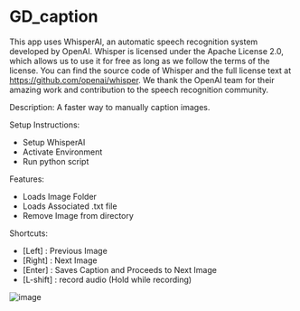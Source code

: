 # GD_caption

This app uses WhisperAI, an automatic speech recognition system developed by OpenAI. Whisper is licensed under the Apache License 2.0, which allows us to use it for free as long as we follow the terms of the license. You can find the source code of Whisper and the full license text at https://github.com/openai/whisper. We thank the OpenAI team for their amazing work and contribution to the speech recognition community.

Description:
A faster way to manually caption images.

Setup Instructions:
 - Setup WhisperAI
 - Activate Environment
 - Run python script

Features:
- Loads Image Folder
- Loads Associated .txt file
- Remove Image from directory

Shortcuts:
- [Left] : Previous Image
- [Right] : Next Image
- [Enter] : Saves Caption and Proceeds to Next Image
- [L-shift] : record audio (Hold while recording)

![image](https://github.com/GhostDetector/GD_captioning_tool/assets/68961621/c768ff15-1ba3-4cdf-b481-04036365014e)

